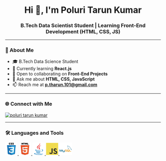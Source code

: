 <h1 align="center">Hi 👋, I'm Poluri Tarun Kumar</h1>
<h3 align="center">B.Tech Data Scientist Student | Learning Front-End Development (HTML, CSS, JS)</h3>

---

### 🚀 About Me
- 🎓 B.Tech Data Science Student  
- 🌱 Currently learning **React.js**  
- 👯 Open to collaborating on **Front-End Projects**  
- 💬 Ask me about **HTML, CSS, JavaScript**  
- 📫 Reach me at **p.tharun.101@gmail.com**  

---

### 🌐 Connect with Me
<p align="left">
<a href="https://www.linkedin.com/in/tarunpoluri38" target="_blank">
<img align="center" src="https://raw.githubusercontent.com/rahuldkjain/github-profile-readme-generator/master/src/images/icons/Social/linked-in-alt.svg" alt="poluri tarun kumar" height="30" width="40" />
</a>
</p>

---

### 🛠 Languages and Tools
<p align="left"> 
<a href="https://www.w3schools.com/css/" target="_blank" rel="noreferrer">
<img src="https://raw.githubusercontent.com/devicons/devicon/master/icons/css3/css3-original-wordmark.svg" alt="css3" width="40" height="40"/> 
</a> 
<a href="https://www.w3.org/html/" target="_blank" rel="noreferrer">
<img src="https://raw.githubusercontent.com/devicons/devicon/master/icons/html5/html5-original-wordmark.svg" alt="html5" width="40" height="40"/> 
</a> 
<a href="https://www.java.com" target="_blank" rel="noreferrer">
<img src="https://raw.githubusercontent.com/devicons/devicon/master/icons/java/java-original.svg" alt="java" width="40" height="40"/> 
</a> 
<a href="https://developer.mozilla.org/en-US/docs/Web/JavaScript" target="_blank" rel="noreferrer">
<img src="https://raw.githubusercontent.com/devicons/devicon/master/icons/javascript/javascript-original.svg" alt="javascript" width="40" height="40"/> 
</a> 
<a href="https://www.mysql.com/" target="_blank" rel="noreferrer">
<img src="https://raw.githubusercontent.com/devicons/devicon/master/icons/mysql/mysql-original-wordmark.svg" alt="mysql" width="40" height="40"/> 
</a> 
</p>
